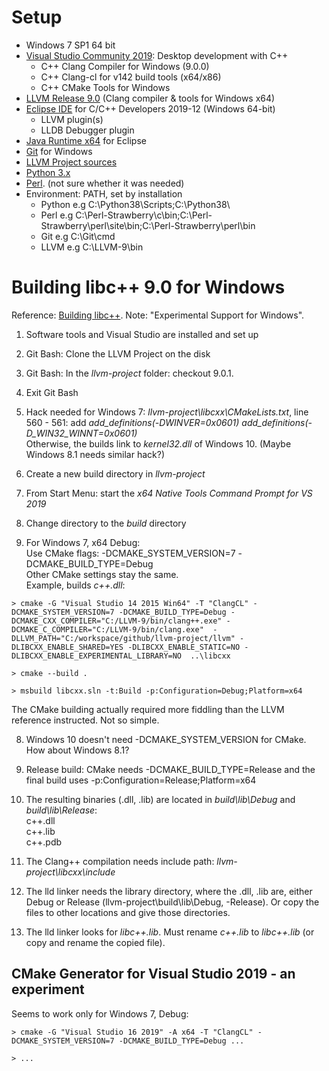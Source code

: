 # Setup

* Windows 7 SP1 64 bit
* [Visual Studio Community 2019](https://visualstudio.microsoft.com/): Desktop development with C++ 
   * C++ Clang Compiler for Windows (9.0.0)
   * C++ Clang-cl for v142 build tools (x64/x86)
   * C++ CMake Tools for Windows
* [LLVM Release 9.0](http://releases.llvm.org/) (Clang compiler & tools for Windows x64)
* [Eclipse IDE](https://www.eclipse.org/downloads/) for C/C++ Developers 2019-12 (Windows 64-bit)
   * LLVM plugin(s)
   * LLDB Debugger plugin
* [Java Runtime x64](https://jdk.java.net/) for Eclipse
* [Git](https://git-scm.com/) for Windows
* [LLVM Project sources](http://llvm.org/docs/GettingStarted.html#checkout)
* [Python 3.x](https://www.python.org/downloads/windows/)
* [Perl](http://strawberryperl.com/). (not sure whether it was needed)
* Environment: PATH, set by installation
   * Python e.g C:\Python38\Scripts\;C:\Python38\
   * Perl e.g C:\Perl-Strawberry\c\bin;C:\Perl-Strawberry\perl\site\bin;C:\Perl-Strawberry\perl\bin
   * Git e.g C:\Git\cmd
   * LLVM e.g C:\LLVM-9\bin

# Building libc++ 9.0 for Windows

Reference: [Building libc++](https://libcxx.llvm.org/docs/BuildingLibcxx.html). Note: "Experimental Support for Windows".

1. Software tools and Visual Studio are installed and set up
1. Git Bash: Clone the LLVM Project on the disk
2. Git Bash: In the *llvm-project* folder: checkout 9.0.1. 
3. Exit Git Bash

4. Hack needed for Windows 7: *llvm-project\libcxx\CMakeLists.txt*, line 560 - 561: add *add_definitions(-DWINVER=0x0601)*
 *add_definitions(-D_WIN32_WINNT=0x0601)*  
  Otherwise, the builds link to *kernel32.dll* of Windows 10. (Maybe Windows 8.1 needs similar hack?)

5. Create a new build directory in *llvm-project*
6. From Start Menu: start the *x64 Native Tools Command Prompt for VS 2019*
7. Change directory to the *build* directory
7. For Windows 7, x64 Debug:  
   Use CMake flags: -DCMAKE_SYSTEM_VERSION=7 -DCMAKE_BUILD_TYPE=Debug  
   Other CMake settings stay the same.  
   Example, builds *c++.dll*:
```
> cmake -G "Visual Studio 14 2015 Win64" -T "ClangCL" -DCMAKE_SYSTEM_VERSION=7 -DCMAKE_BUILD_TYPE=Debug -DCMAKE_CXX_COMPILER="C:/LLVM-9/bin/clang++.exe" -DCMAKE_C_COMPILER="C:/LLVM-9/bin/clang.exe"  -DLLVM_PATH="C:/workspace/github/llvm-project/llvm" -DLIBCXX_ENABLE_SHARED=YES -DLIBCXX_ENABLE_STATIC=NO -DLIBCXX_ENABLE_EXPERIMENTAL_LIBRARY=NO  ..\libcxx

> cmake --build .

> msbuild libcxx.sln -t:Build -p:Configuration=Debug;Platform=x64
```
  The CMake building actually required more fiddling than the LLVM reference instructed. Not so simple.

8. Windows 10 doesn't need -DCMAKE_SYSTEM_VERSION for CMake. How about Windows 8.1?
9. Release build: CMake needs -DCMAKE_BUILD_TYPE=Release and the final build uses -p:Configuration=Release;Platform=x64 
10. The resulting binaries (.dll, .lib) are located in *build\lib\Debug* and *build\lib\Release*:  
    c++.dll  
    c++.lib  
    c++.pdb

11. The Clang++ compilation needs include path: *llvm-project\libcxx\include*
12. The lld linker needs the library directory, where the .dll, .lib are, either Debug or Release (llvm-project\build\lib\Debug, -Release).
Or copy the files to other locations and give those directories.

13. The lld linker looks for *libc++.lib*. Must rename *c++.lib* to *libc++.lib* (or copy and rename the copied file).


## CMake Generator for Visual Studio 2019 - an experiment

Seems to work only for Windows 7, Debug:

```
> cmake -G "Visual Studio 16 2019" -A x64 -T "ClangCL" -DCMAKE_SYSTEM_VERSION=7 -DCMAKE_BUILD_TYPE=Debug ...

> ...

```

